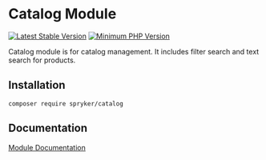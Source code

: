 # Catalog Module
[![Latest Stable Version](https://poser.pugx.org/spryker/catalog/v/stable.svg)](https://packagist.org/packages/spryker/catalog)
[![Minimum PHP Version](https://img.shields.io/badge/php-%3E%3D%207.4-8892BF.svg)](https://php.net/)

Catalog module is for catalog management. It includes filter search and text search for products.

## Installation

```
composer require spryker/catalog
```

## Documentation

[Module Documentation](https://docs.spryker.com)
